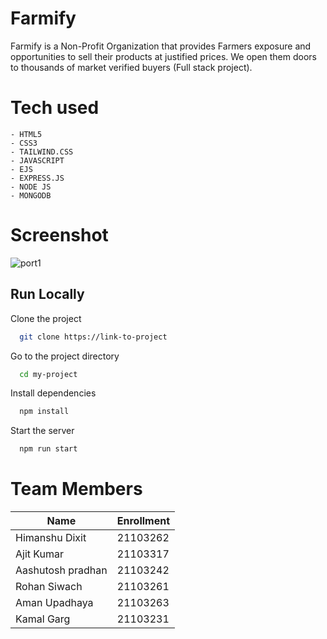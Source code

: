 # Farmify
Farmify is a Non-Profit Organization that provides Farmers exposure and opportunities to sell their products at justified prices. We open them doors to thousands of market verified buyers (Full stack project).

# Tech used 
```
- HTML5
- CSS3
- TAILWIND.CSS
- JAVASCRIPT 
- EJS
- EXPRESS.JS
- NODE JS
- MONGODB
```

# Screenshot

![port1](https://github.com/TheHimanshuDixit/Farmify/assets/107857348/fbd67105-0541-4189-a33a-cc44923a9af4)


## Run Locally

Clone the project

```bash
  git clone https://link-to-project
```

Go to the project directory

```bash
  cd my-project
```

Install dependencies

```bash
  npm install
```

Start the server

```bash
  npm run start
```


# Team Members

| Name          |  Enrollment   |
| ------------- | ------------- |
| Himanshu Dixit  | 21103262  |
| Ajit Kumar  | 21103317  |
| Aashutosh pradhan  | 21103242  |
| Rohan Siwach  | 21103261  |
| Aman Upadhaya  | 21103263 |
| Kamal Garg  | 21103231  |
